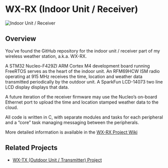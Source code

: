 # WX-RX (Indoor Unit / Receiver)

![Indoor Unit / Receiver](/Media/wx-rx.png)

## Overview

You’ve found the GitHub repository for the indoor unit / receiver part of my wireless weather station, a.k.a. WX-RX.

A STM32 Nucleo-F429ZI ARM Cortex M4 development board running FreeRTOS serves as the heart of the indoor unit. An RFM69HCW ISM radio operating at 915 MHz receives the time, location and weather data transmitted periodically by the outdoor unit. A SparkFun LCD-14073 two line LCD display displays that data.

A future iteration of the receiver firmware may use the Nucleo’s on-board Ethernet port to upload the time and location stamped weather data to the cloud.

All code is written in C, with separate modules and tasks for each peripheral and a “core” task managing messaging between the peripherals.

More detailed information is available in the [WX-RX Project Wiki](https://github.com/allendav/wx-rx/wiki)

## Related Projects

* [WX-TX (Outdoor Unit / Transmitter) Project](https://github.com/allendav/wx-tx)
